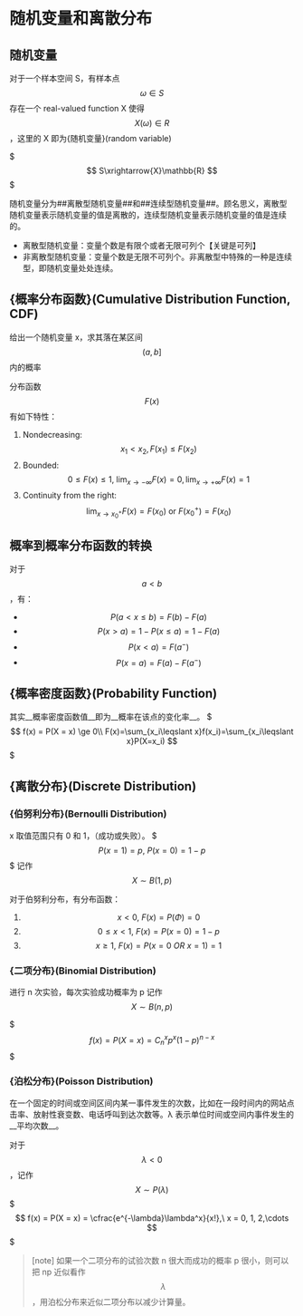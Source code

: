 # 随机变量和离散分布

## 随机变量

对于一个样本空间 S，有样本点 $$\omega \in S$$
存在一个 real-valued function X 使得 $$X(\omega) \in R$$，这里的 X 即为{随机变量}(random variable)

$$$
S\xrightarrow{X}\mathbb{R}
$$$

随机变量分为##离散型随机变量##和##连续型随机变量##。顾名思义，离散型随机变量表示随机变量的值是离散的，连续型随机变量表示随机变量的值是连续的。
- 离散型随机变量：变量个数是有限个或者无限可列个【关键是可列】
- 非离散型随机变量：变量个数是无限不可列个。非离散型中特殊的一种是连续型，即随机变量处处连续。

## {概率分布函数}(Cumulative Distribution Function, CDF)

给出一个随机变量 x，求其落在某区间 $$(a,b]$$ 内的概率

分布函数$$F(x)$$有如下特性：
1. Nondecreasing: $$x_1<x_2,F(x_1)\leqslant F(x_2)$$
2. Bounded: $$0 \le F(x) \le 1,\ \lim_{x\to-\infty}F(x)=0,\lim_{x\to+\infty}F(x)=1$$
3. Continuity from the right: $$\lim_{x\to x_0^+}F(x)=F(x_0)\mathrm{~or~}F(x_0^+)=F(x_0)$$

## 概率到概率分布函数的转换

对于 $$a \lt b$$，有：
- $$P(a \lt x \le b) = F(b) - F(a)$$
- $$P(x \gt a) = 1 - P(x \le a) = 1 - F(a)$$
- $$P(x \lt a) = F(a^-)$$
- $$P(x = a) = F(a) - F(a^-)$$

## {概率密度函数}(Probability Function)

其实__概率密度函数值__即为__概率在该点的变化率__。
$$$
f(x) = P(X = x) \ge 0\\
F(x)=\sum_{x_i\leqslant x}f(x_i)=\sum_{x_i\leqslant x}P(X=x_i)
$$$

## {离散分布}(Discrete Distribution)

### {伯努利分布}(Bernoulli Distribution)

x 取值范围只有 0 和 1，（成功或失败）。
$$$
P(x = 1) = p,\ P(x = 0) = 1 - p
$$$
记作 $$X \sim B(1,p)$$

对于伯努利分布，有分布函数：
1. $$x \lt 0,\ F(x) = P(\Phi) = 0$$
2. $$0 \le x \lt 1,\ F(x) = P(x = 0) = 1 - p$$
3. $$x \ge 1,\ F(x) = P(x = 0\ OR\ x = 1) = 1$$

### {二项分布}(Binomial Distribution)

进行 n 次实验，每次实验成功概率为 p
记作 $$X \sim B(n,p)$$

$$$
f(x) = P(X = x) = C_n^x p^x (1 - p)^{n-x}
$$$

### {泊松分布}(Poisson Distribution)

在一个固定的时间或空间区间内某一事件发生的次数，比如在一段时间内的网站点击率、放射性衰变数、电话呼叫到达次数等。λ 表示单位时间或空间内事件发生的__平均次数__。

对于 $$\lambda \lt 0$$，记作 $$X \sim P(\lambda)$$
$$$
f(x) = P(X = x) = \cfrac{e^{-\lambda}\lambda^x}{x!},\ x = 0, 1, 2,\cdots
$$$

> [note]
> 如果一个二项分布的试验次数 n 很大而成功的概率 p 很小，则可以把 np 近似看作 $$\lambda$$，用泊松分布来近似二项分布以减少计算量。
